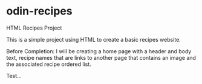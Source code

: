 # odin-recipes
HTML Recipes Project

This is a simple project using HTML to create a basic recipes website.

Before Completion:
I will be creating a home page with a header and body text, recipe names that are links to another page that contains an image and the associated recipe ordered list.

Test...